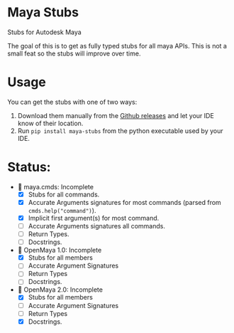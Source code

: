 # Maya Stubs
Stubs for Autodesk Maya

The goal of this is to get as fully typed stubs for all maya APIs.
This is not a small feat so the stubs will improve over time.

# Usage
You can get the stubs with one of two ways:
1. Download them manually from the [Github releases](https://github.com/Muream/maya-stubs/releases) and let your IDE know of their location.
2. Run `pip install maya-stubs` from the python executable used by your IDE.

# Status:
- 🚧 maya.cmds: Incomplete
    - [x] Stubs for all commands.
    - [x] Accurate Arguments signatures for most commands (parsed from `cmds.help("command")`).
    - [x] Implicit first argument(s) for most command.
    - [ ] Accurate Arguments signatures all commands.
    - [ ] Return Types.
    - [ ] Docstrings.
- 🚧 OpenMaya 1.0: Incomplete
    - [x] Stubs for all members
    - [ ] Accurate Argument Signatures
    - [ ] Return Types
    - [ ] Docstrings.
- 🚧 OpenMaya 2.0: Incomplete
    - [x] Stubs for all members
    - [ ] Accurate Argument Signatures
    - [ ] Return Types
    - [x] Docstrings.